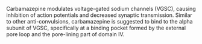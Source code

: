 Carbamazepine modulates voltage-gated sodium channels (VGSC), causing inhibition of action potentials and decreased synaptic transmission. Similar to other anti-convulsions, carbamazepine is suggested to bind to the alpha subunit of VGSC, specifically at a binding pocket formed by the external pore loop and the pore-lining part of domain IV.